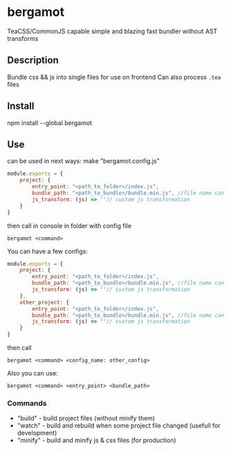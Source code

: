 # bergamot
TeaCSS/CommonJS capable simple and blazing fast bundler without AST transforms
## Description
Bundle css && js into single files for use on frontend
Can also process `.tea` files

## Install
npm install --global bergamot 

## Use
can be used in next ways:
make "bergamot.config.js"
```javascript
module.exports = {
    project: {
        entry_point: "<path_to_folder>/index.js",
        bundle_path: "<path_to_bundle>/bundle.min.js", //file name can be changed
        js_transform: (js) => ''// custom js transformation 
    }
}
```
then call in console in folder with config file
```
bergamot <command>
```
You can have a few configs:
```javascript
module.exports = {
    project: {
        entry_point: "<path_to_folder>/index.js",
        bundle_path: "<path_to_bundle>/bundle.min.js", //file name can be changed
        js_transform: (js) => ''// custom js transformation 
    },
    other_project: {
        entry_point: "<path_to_folder>/index.js",
        bundle_path: "<path_to_bundle>/bundle.min.js", //file name can be changed
        js_transform: (js) => ''// custom js transformation 
    }
}
```
then call
```
bergamot <command> <config_name: other_config>
```
Also you can use:
```
bergamot <command> <entry_point> <bundle_path>
```

### Commands
- "build"  - build project files (without minify them)
- "watch"  - build and rebuild when some project file changed (usefull for development)
- "minify" - build and minify js & css files (for production)



